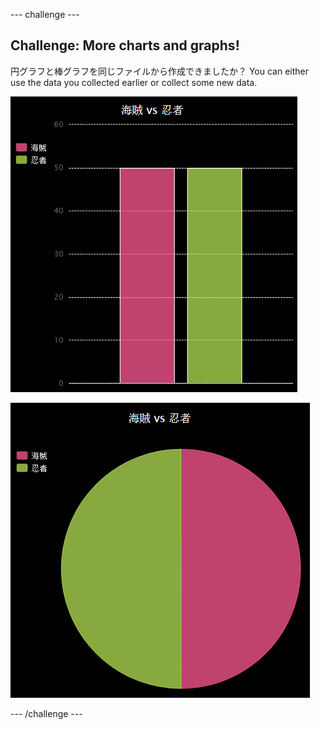 \--- challenge \---

## Challenge: More charts and graphs!

円グラフと棒グラフを同じファイルから作成できましたか？ You can either use the data you collected earlier or collect some new data.

![スクリーンショット](images/pets-pn-bar.png)

![スクリーンショット](images/pets-pn.png)

\--- /challenge \---